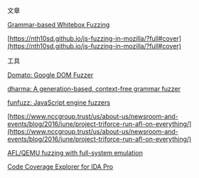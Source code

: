 文章

[Grammar-based Whitebox Fuzzing](http://moflow.org/ref/Grammar-based%20Whitebox%20Fuzzing.pdf)

[https://nth10sd.github.io/js-fuzzing-in-mozilla/?full#cover](https://nth10sd.github.io/js-fuzzing-in-mozilla/?full#cover)

工具

[Domato: Google DOM Fuzzer](https://github.com/google/domato)

[dharma: A generation-based, context-free grammar fuzzer](https://github.com/MozillaSecurity/dharma)

[funfuzz: JavaScript engine fuzzers](https://github.com/MozillaSecurity/funfuzz)



[https://www.nccgroup.trust/us/about-us/newsroom-and-events/blog/2016/june/project-triforce-run-afl-on-everything/](https://www.nccgroup.trust/us/about-us/newsroom-and-events/blog/2016/june/project-triforce-run-afl-on-everything/)

[AFL/QEMU fuzzing with full-system emulation](https://github.com/nccgroup/TriforceAFL)



[Code Coverage Explorer for IDA Pro](https://github.com/gaasedelen/lighthouse)
